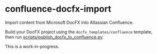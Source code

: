 # confluence-docfx-import
Import content from Microsoft DocFX into Atlassian Confluence.

Build your DocFX project using the `docfx_templates/confluence` template, then run [scripts/publish_docfx_to_confluence.py](scripts/publish_docfx_to_confluence.py).

This is a work-in-progress.
